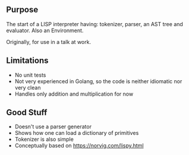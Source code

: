 ## Purpose

The start of a LISP interpreter having: tokenizer, parser, an AST tree and evaluator. Also an Environment.

Originally, for use in a talk at work.

## Limitations

- No unit tests
- Not very experienced in Golang, so the code is neither idiomatic
  nor very clean
- Handles only addition and multiplication for now

## Good Stuff

- Doesn't use a parser generator
- Shows how one can load a dictionary of primitives
- Tokenizer is also simple
- Conceptually based on https://norvig.com/lispy.html
